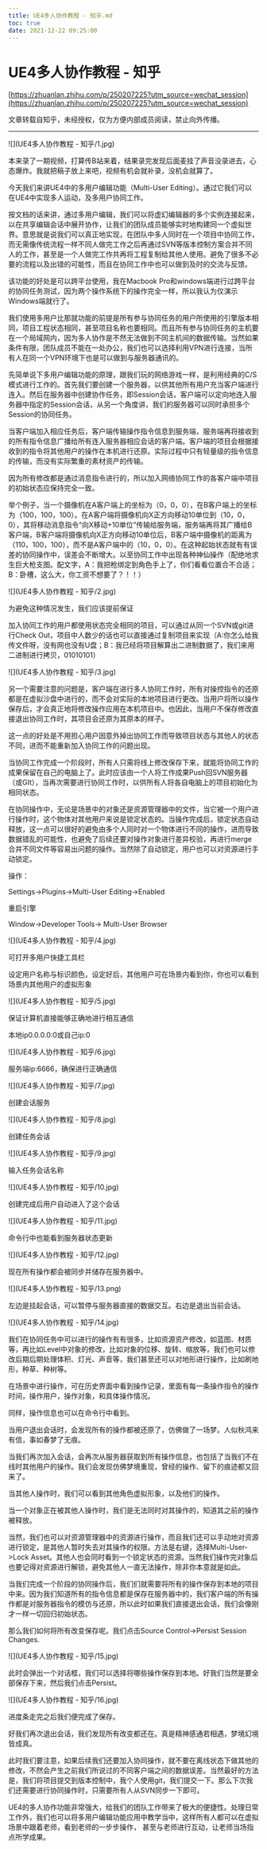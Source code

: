 ```yaml
---
title: UE4多人协作教程 - 知乎.md
toc: true
date: 2021-12-22 09:25:00
---
```

# UE4多人协作教程 - 知乎

[https://zhuanlan.zhihu.com/p/250207225?utm_source=wechat_session](https://zhuanlan.zhihu.com/p/250207225?utm_source=wechat_session)

文章转载自知乎，未经授权，仅为方便内部成员阅读，禁止向外传播。

---

![](UE4多人协作教程 - 知乎/1.jpg)

本来录了一期视频，打算传B站来着，结果录完发现后面麦挂了声音没录进去，心态爆炸。我就把稿子放上来吧，视频有机会就补录，没机会就算了。

今天我们来讲UE4中的多用户编辑功能（Multi-User Editing）。通过它我们可以在UE4中实现多人运动，及多用户协同工作。

按文档的话来讲，通过多用户编辑，我们可以将虚幻编辑器的多个实例连接起来，以在共享编辑会话中展开协作，让我们的团队成员能够实时地构建同一个虚拟世界。意思就是说我们可以真正地实现，在团队中多人同时在一个项目中协同工作，而无需像传统流程一样不同人做完工作之后再通过SVN等版本控制方案合并不同人的工作，甚至是一个人做完工作共再将工程复制给其他人使用。避免了很多不必要的流程以及出错的可能性，而且在协同工作中也可以做到及时的交流与反馈。

该功能的好处是可以跨平台使用，我在Macbook Pro和windows端进行过跨平台的协同任务测试，因为两个操作系统下的操作完全一样，所以我认为仅演示Windows端就行了。

我们使用多用户比那就功能的前提是所有参与协同任务的用户所使用的引擎版本相同，项目工程状态相同，甚至项目名称也要相同。而且所有参与协同任务的主机要在一个局域网内，因为多人协作是不然无法做到不同主机间的数据传输。当然如果条件有限，团队成员不能在一处办公，我们也可以选择利用VPN进行连接，当所有人在同一个VPN环境下也是可以做到与服务器通讯的。

先简单说下多用户编辑功能的原理，跟我们玩的网络游戏一样，是利用经典的C/S模式进行工作的。首先我们要创建一个服务器，以供其他所有用户充当客户端进行连入。然后在服务器中创建协作任务，即Session会话，客户端可以定向地连入服务器中指定的Session会话，从另一个角度讲，我们的服务器可以同时承担多个Session的协同任务。

当客户端加入相应任务后，客户端传输操作指令信息到服务端，服务端再将接收到的所有指令信息广播给所有连入服务器相应会话的客户端。客户端的项目会根据接收到的指令将其他用户的操作在本机进行还原。实际过程中只有轻量级的指令信息的传输，而没有实际繁重的素材资产的传输。

因为所有修改都是通过消息指令进行的，所以加入网络协同工作的各客户端中项目的初始状态应保持完全一致。

举个例子，当一个摄像机在A客户端上的坐标为（0，0，0），在B客户端上的坐标为（100，100，100）。在A客户端将摄像机向X正方向移动10单位到（10，0，0），其将移动消息指令“向X移动+10单位”传输给服务端，服务端再将其广播给B客户端，B客户端将摄像机向X正方向移动10单位后，B客户端中摄像机的距离为（110，100，100），而不是A客户端中的（10，0，0）。在这种起始状态就有有误差的协同操作中，误差会不断增大。以至协同工作中出现各种神仙操作（配绝地求生巨大枪支图。配文字，A：我把枪绑定到角色手上了，你们看看位置合不合适；B：卧槽，这么大，你工资不想要了？！！）

![](UE4多人协作教程 - 知乎/2.jpg)

为避免这种情况发生，我们应该提前保证

加入协同工作的用户都使用状态完全相同的项目，可以通过从同一个SVN或git进行Check Out，项目中人数少的话也可以直接通过复制项目来实现（A:你怎么给我传文件呀，没有网也没有U盘；B：我已经将项目解算出二进制数据了，我们来用二进制进行拷贝，01010101）

![](UE4多人协作教程 - 知乎/3.jpg)

另一个需要注意的问题是，客户端在进行多人协同工作时，所有对操控指令的还原都是在虚拟沙盘中进行的，而不会对实际的本地项目进行更改。当用户将所以操作保存后，才会真正地将修改操作应用在本机项目中。也因此，当用户不保存修改直接退出协同工作时，其项目会还原为其原本的样子。

这一点的好处是不用担心用户因意外掉出协同工作而导致项目状态与其他人的状态不同，进而不能重新加入协同工作的问题出现。

当协同工作完成一个阶段时，所有人只需将线上修改保存下来，就能将协同工作的成果保留在自己的电脑上了。此时应该由一个人将工作成果Push回SVN服务器（或GIt），当再次需要进行协同工作时，以供所有人将各自电脑上的项目初始化为相同状态。

在协同操作中，无论是场景中的对象还是资源管理器中的文件，当它被一个用户进行操作时，这个物体对其他用户来说是锁定状态的。当操作完成后，锁定状态自动释放，这一点可以很好的避免由多个人同时对一个物体进行不同的操作，进而导致数据错乱的可能性，也避免了后续还要对操作对象进行差异校验，再进行merge合并不同文件等容易出问题的操作。当然除了自动锁定，用户也可以对资源进行手动锁定。

操作：

Settings->Plugins->Multi-User Editing->Enabled

重启引擎

Window->Developer Tools-> Multi-User Browser

![](UE4多人协作教程 - 知乎/4.jpg)

可打开多用户快捷工具栏

设定用户名称与标识颜色，设定好后，其他用户可在场景内看到你，你也可以看到场景内其他用户的虚拟形象

![](UE4多人协作教程 - 知乎/5.jpg)

保证计算机直接能够正确地进行相互通信

本地ip0.0.0.0:0或自己ip:0

![](UE4多人协作教程 - 知乎/6.jpg)

服务端ip:6666，确保进行正确通信

![](UE4多人协作教程 - 知乎/7.jpg)

创建会话服务

![](UE4多人协作教程 - 知乎/8.jpg)

创建任务会话

![](UE4多人协作教程 - 知乎/9.jpg)

输入任务会话名称

![](UE4多人协作教程 - 知乎/10.jpg)

创建完成后用户自动进入了这个会话

![](UE4多人协作教程 - 知乎/11.jpg)

命令行中也能看到服务器状态更新

![](UE4多人协作教程 - 知乎/12.jpg)

现在所有操作都会被同步并储存在服务器中。

![](UE4多人协作教程 - 知乎/13.png)

左边是挂起会话，可以暂停与服务器直接的数据交互。右边是退出当前会话。

![](UE4多人协作教程 - 知乎/14.jpg)

我们在协同任务中可以进行的操作有有很多，比如资源资产修改，如蓝图、材质等，再比如Level中对象的修改，比如对象的位移、旋转、缩放等，我们也可以修改后期后期处理体积、灯光、声音等，我们甚至还可以对地形进行操作，比如刷地形，种草、种树等。

在场景中进行操作，可在历史界面中看到操作记录，里面有每一条操作指令的操作时间，操作用户，操作对象，和具体操作情况。

同样，操作信息也可以在命令行中看到。

当用户退出会话时，会发现所有的操作都被还原了，仿佛做了一场梦。人似秋鸿来有信，事如春梦了无痕。

当我们再次加入会话，会再次从服务器获取到所有操作信息，也包括了当我们不在线时其他用户的操作。我们会发现仿佛梦境重现，曾经的操作、留下的痕迹都又回来了。

当其他人操作时，我们可以看到其他角色虚拟形象，以及他们的操作。

当一个对象正在被其他人操作时，我们是无法同时对其操作的，知道其之前的操作被释放。

当然，我们也可以对资源管理器中的资源进行操作，而且我们还可以手动地对资源进行锁定，是其他人暂时失去对其操作的权限。方法是右键，选择Multi-User->Lock Asset。其他人也会同时看到一个锁定状态的资源。当然我们操作完对象后也要记得对资源进行解锁，避免其他人一直无法操作，除非你本意就是如此。

当我们完成一个阶段的协同操作后，我们们就需要将所有的操作保存到本地的项目中来。因为我们知道所有的指令信息都是保存在服务器中的，我们客户端的所有操作都是对服务器指令的模仿与还原，所以此时如果我们直接退出会话，我们会像刚才一样一切回归初始状态。

那么我们如何将所有改变保存呢。我们点击Source Control->Persist Session Changes.

![](UE4多人协作教程 - 知乎/15.jpg)

此时会弹出一个对话框，我们可以选择将哪些操作保存到本地。好我们当然是要全部保存下来，然后我们点击Persist。

![](UE4多人协作教程 - 知乎/16.jpg)

进度条走完之后我们便完成了保存。

好我们再次退出会话，我们发现所有改变都还在。真是精神感通若相遇，梦境幻境皆成真。

此时我们要注意，如果后续我们还要加入协同操作，就不要在离线状态下做其他的修改，不然会产生之前我们所说过的不同客户端之间的数据误差。当然最好的方法是，我们将项目提交到版本控制中，我个人使用git，我们提交一下。那么下次我们还需要进行协同操作时，只需要所有人从SVN同步一下即可。

UE4的多人协作功能非常强大，给我们的团队工作带来了极大的便捷性。处理日常工作外，我们也可以将多用户编辑功能应用中教学当中，这样所有人都可以在虚拟场景中跟着老师，看到老师的一步步操作， 甚至与老师进行互动，让老师当场指点所学成果。